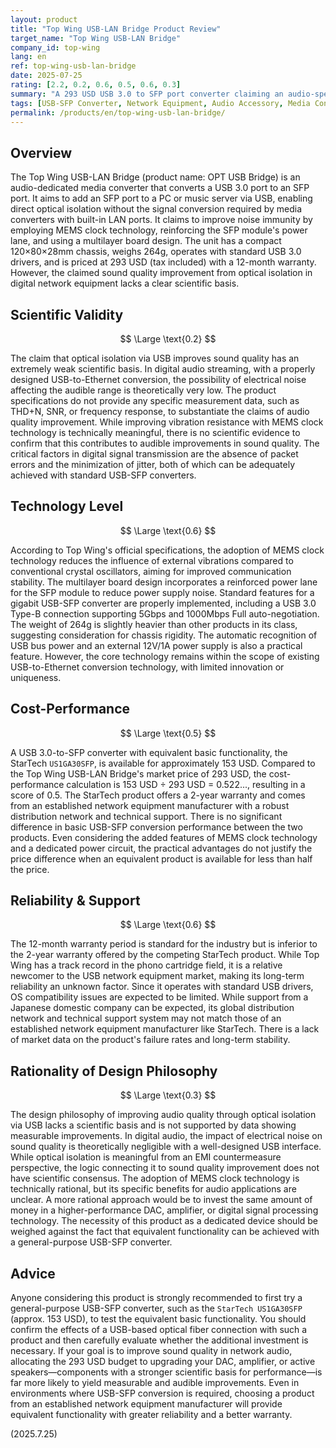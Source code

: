 ```yaml
---
layout: product
title: "Top Wing USB-LAN Bridge Product Review"
target_name: "Top Wing USB-LAN Bridge"
company_id: top-wing
lang: en
ref: top-wing-usb-lan-bridge
date: 2025-07-25
rating: [2.2, 0.2, 0.6, 0.5, 0.6, 0.3]
summary: "A 293 USD USB 3.0 to SFP port converter claiming an audio-specific design. While providing basic functionality equivalent to StarTech products, it makes scientifically unsubstantiated claims of sound quality improvement."
tags: [USB-SFP Converter, Network Equipment, Audio Accessory, Media Converter]
permalink: /products/en/top-wing-usb-lan-bridge/
---
```


## Overview

The Top Wing USB-LAN Bridge (product name: OPT USB Bridge) is an audio-dedicated media converter that converts a USB 3.0 port to an SFP port. It aims to add an SFP port to a PC or music server via USB, enabling direct optical isolation without the signal conversion required by media converters with built-in LAN ports. It claims to improve noise immunity by employing MEMS clock technology, reinforcing the SFP module's power lane, and using a multilayer board design. The unit has a compact 120×80×28mm chassis, weighs 264g, operates with standard USB 3.0 drivers, and is priced at 293 USD (tax included) with a 12-month warranty. However, the claimed sound quality improvement from optical isolation in digital network equipment lacks a clear scientific basis.

## Scientific Validity

$$ \Large \text{0.2} $$

The claim that optical isolation via USB improves sound quality has an extremely weak scientific basis. In digital audio streaming, with a properly designed USB-to-Ethernet conversion, the possibility of electrical noise affecting the audible range is theoretically very low. The product specifications do not provide any specific measurement data, such as THD+N, SNR, or frequency response, to substantiate the claims of audio quality improvement. While improving vibration resistance with MEMS clock technology is technically meaningful, there is no scientific evidence to confirm that this contributes to audible improvements in sound quality. The critical factors in digital signal transmission are the absence of packet errors and the minimization of jitter, both of which can be adequately achieved with standard USB-SFP converters.

## Technology Level

$$ \Large \text{0.6} $$

According to Top Wing's official specifications, the adoption of MEMS clock technology reduces the influence of external vibrations compared to conventional crystal oscillators, aiming for improved communication stability. The multilayer board design incorporates a reinforced power lane for the SFP module to reduce power supply noise. Standard features for a gigabit USB-SFP converter are properly implemented, including a USB 3.0 Type-B connection supporting 5Gbps and 1000Mbps Full auto-negotiation. The weight of 264g is slightly heavier than other products in its class, suggesting consideration for chassis rigidity. The automatic recognition of USB bus power and an external 12V/1A power supply is also a practical feature. However, the core technology remains within the scope of existing USB-to-Ethernet conversion technology, with limited innovation or uniqueness.

## Cost-Performance

$$ \Large \text{0.5} $$

A USB 3.0-to-SFP converter with equivalent basic functionality, the StarTech `US1GA30SFP`, is available for approximately 153 USD. Compared to the Top Wing USB-LAN Bridge's market price of 293 USD, the cost-performance calculation is 153 USD ÷ 293 USD = 0.522..., resulting in a score of 0.5. The StarTech product offers a 2-year warranty and comes from an established network equipment manufacturer with a robust distribution network and technical support. There is no significant difference in basic USB-SFP conversion performance between the two products. Even considering the added features of MEMS clock technology and a dedicated power circuit, the practical advantages do not justify the price difference when an equivalent product is available for less than half the price.

## Reliability & Support

$$ \Large \text{0.6} $$

The 12-month warranty period is standard for the industry but is inferior to the 2-year warranty offered by the competing StarTech product. While Top Wing has a track record in the phono cartridge field, it is a relative newcomer to the USB network equipment market, making its long-term reliability an unknown factor. Since it operates with standard USB drivers, OS compatibility issues are expected to be limited. While support from a Japanese domestic company can be expected, its global distribution network and technical support system may not match those of an established network equipment manufacturer like StarTech. There is a lack of market data on the product's failure rates and long-term stability.

## Rationality of Design Philosophy

$$ \Large \text{0.3} $$

The design philosophy of improving audio quality through optical isolation via USB lacks a scientific basis and is not supported by data showing measurable improvements. In digital audio, the impact of electrical noise on sound quality is theoretically negligible with a well-designed USB interface. While optical isolation is meaningful from an EMI countermeasure perspective, the logic connecting it to sound quality improvement does not have scientific consensus. The adoption of MEMS clock technology is technically rational, but its specific benefits for audio applications are unclear. A more rational approach would be to invest the same amount of money in a higher-performance DAC, amplifier, or digital signal processing technology. The necessity of this product as a dedicated device should be weighed against the fact that equivalent functionality can be achieved with a general-purpose USB-SFP converter.

## Advice

Anyone considering this product is strongly recommended to first try a general-purpose USB-SFP converter, such as the `StarTech US1GA30SFP` (approx. 153 USD), to test the equivalent basic functionality. You should confirm the effects of a USB-based optical fiber connection with such a product and then carefully evaluate whether the additional investment is necessary. If your goal is to improve sound quality in network audio, allocating the 293 USD budget to upgrading your DAC, amplifier, or active speakers—components with a stronger scientific basis for performance—is far more likely to yield measurable and audible improvements. Even in environments where USB-SFP conversion is required, choosing a product from an established network equipment manufacturer will provide equivalent functionality with greater reliability and a better warranty.

(2025.7.25)
